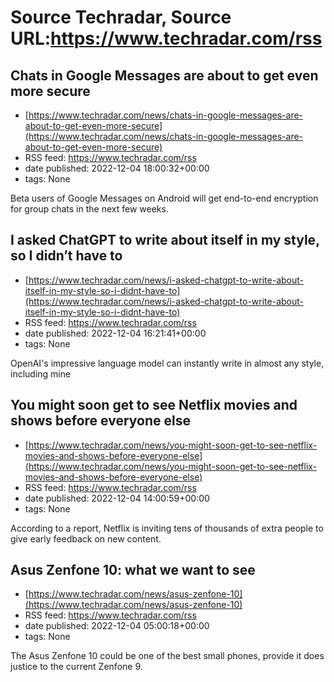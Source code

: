 # Source Techradar, Source URL:https://www.techradar.com/rss

## Chats in Google Messages are about to get even more secure
 - [https://www.techradar.com/news/chats-in-google-messages-are-about-to-get-even-more-secure](https://www.techradar.com/news/chats-in-google-messages-are-about-to-get-even-more-secure)
 - RSS feed: https://www.techradar.com/rss
 - date published: 2022-12-04 18:00:32+00:00
 - tags: None

Beta users of Google Messages on Android will get end-to-end encryption for group chats in the next few weeks.

## I asked ChatGPT to write about itself in my style, so I didn’t have to
 - [https://www.techradar.com/news/i-asked-chatgpt-to-write-about-itself-in-my-style-so-i-didnt-have-to](https://www.techradar.com/news/i-asked-chatgpt-to-write-about-itself-in-my-style-so-i-didnt-have-to)
 - RSS feed: https://www.techradar.com/rss
 - date published: 2022-12-04 16:21:41+00:00
 - tags: None

OpenAI's impressive language model can instantly write in almost any style, including mine

## You might soon get to see Netflix movies and shows before everyone else
 - [https://www.techradar.com/news/you-might-soon-get-to-see-netflix-movies-and-shows-before-everyone-else](https://www.techradar.com/news/you-might-soon-get-to-see-netflix-movies-and-shows-before-everyone-else)
 - RSS feed: https://www.techradar.com/rss
 - date published: 2022-12-04 14:00:59+00:00
 - tags: None

According to a report, Netflix is inviting tens of thousands of extra people to give early feedback on new content.

## Asus Zenfone 10: what we want to see
 - [https://www.techradar.com/news/asus-zenfone-10](https://www.techradar.com/news/asus-zenfone-10)
 - RSS feed: https://www.techradar.com/rss
 - date published: 2022-12-04 05:00:18+00:00
 - tags: None

The Asus Zenfone 10 could be one of the best small phones, provide it does justice to the current Zenfone 9.
